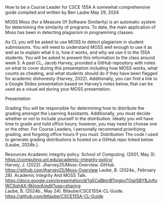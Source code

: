 How to be a Course Leader for CSCE 155A
A somewhat comprehensive guide compiled and written by Ben Laube
May 29, 2024

MOSS
Moss (for a Measure Of Software Similarity) is an automatic system for determining the similarity of programs. To date, the main application of Moss has been in detecting plagiarism in programming classes.

As CL you will be asked to use MOSS to detect plagiarism in student submissions. You will need to understand MOSS well enough to use it as well as to explain what it is, how it works, and why we use it to the 155A students. You will be asked to present this information to the class around week 5. A past CL, Jacob Harvey, provided a GitHub repository with notes on what to cover during this presentation including how MOSS works, what counts as cheating, and what students should do if they have been flagged for academic dishonesty (Harvey, 2022). Additionally, you can find a link to a Google Slides presentation based on Harvey’s notes below, that can be used as a visual aid during your MOSS presentation. 

Presentation

Grading
You will be responsible for determining how to distribute the grading amongst the Learning Assistants. Additionally, you must decide whether or not to include yourself in the distribution. Ideally you will have time to grade and hold office hours; however, you may need to choose one or the other. For Course Leaders, I personally recommend prioritizing grading, and forgoing office hours if you must.
Distribution
The code I used to generate grading distributions is hosted on a GitHub repo linked below (Laube, 2024b.).







Resources
Academic integrity policy. School of Computing. (2001, May 3). https://computing.unl.edu/academic-integrity-policy/  
Harvey, J. (2022). Jharvey25/Moss-Overview. GitHub. https://github.com/jharvey25/Moss-Overview 
Laube, B. (2024a., February 28). Academic Integrity And MOSS Talk. https://docs.google.com/presentation/d/1g5CqBktnBTmgtoj7Ogii5BYBJvKvWCXqhAX-9kIosrA/edit?usp=sharing  
Laube, B. (2024b., May 24). Btlaube/CSCE155A-CL-Guide. https://github.com/btlaube/CSCE155A-CL-Guide 

